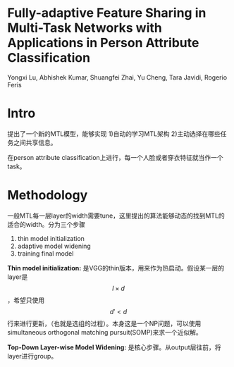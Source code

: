 # Fully-adaptive Feature Sharing in Multi-Task Networks with Applications in Person Attribute Classification

Yongxi Lu, Abhishek Kumar, Shuangfei Zhai, Yu Cheng, Tara Javidi, Rogerio Feris

# Intro

提出了一个新的MTL模型，能够实现 1)自动的学习MTL架构 2)主动选择在哪些任务之间共享信息。

在person attribute classification上进行，每一个人脸或者穿衣特征就当作一个task。

# Methodology

一般MTL每一层layer的width需要tune，这里提出的算法能够动态的找到MTL的适合的width。分为三个步骤

1. thin model initialization
2. adaptive model widening
3. training final model

**Thin model initialization:** 是VGG的thin版本，用来作为热启动。假设某一层的layer是$$l \times d$$，希望只使用$$d' < d$$行来进行更新，（也就是选组的过程）。本身这是一个NP问题，可以使用simultaneous orthogonal matching pursuit(SOMP)来求一个近似解。

**Top-Down Layer-wise Model Widening:** 是核心步骤。从output层往前，将layer进行group。
